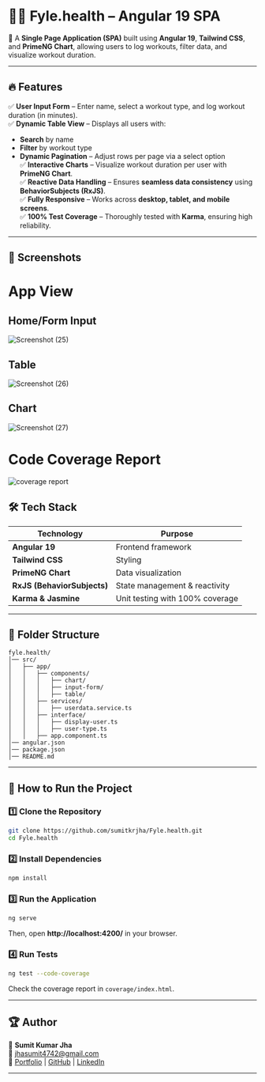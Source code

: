 # 🏋️‍♂️ Fyle.health – Angular 19 SPA

🚀 A **Single Page Application (SPA)** built using **Angular 19**, **Tailwind CSS**, and **PrimeNG Chart**, allowing users to log workouts, filter data, and visualize workout duration.

---

## 🔥 Features

✅ **User Input Form** – Enter name, select a workout type, and log workout duration (in minutes).  
✅ **Dynamic Table View** – Displays all users with:

- **Search** by name
- **Filter** by workout type
- **Dynamic Pagination** – Adjust rows per page via a select option  
  ✅ **Interactive Charts** – Visualize workout duration per user with **PrimeNG Chart**.  
  ✅ **Reactive Data Handling** – Ensures **seamless data consistency** using **BehaviorSubjects (RxJS)**.  
  ✅ **Fully Responsive** – Works across **desktop, tablet, and mobile screens**.  
  ✅ **100% Test Coverage** – Thoroughly tested with **Karma**, ensuring high reliability.

---

## 📸 Screenshots

# App View
  ## Home/Form Input
  ![Screenshot (25)](https://github.com/user-attachments/assets/d048ffb6-3196-4d5d-9836-ca304589a30b)

  ## Table 
  ![Screenshot (26)](https://github.com/user-attachments/assets/91087e87-1eb8-4404-ad78-e31bede26473)

  ## Chart
  ![Screenshot (27)](https://github.com/user-attachments/assets/255e207e-a281-4545-a736-cdab03c3229c)


# Code Coverage Report
 ![coverage report](https://github.com/user-attachments/assets/327f9c9e-1b8e-4fc5-b3d8-e1231ce2f505)



## 🛠️ Tech Stack

| Technology                  | Purpose                         |
| --------------------------- | ------------------------------- |
| **Angular 19**              | Frontend framework              |
| **Tailwind CSS**            | Styling                         |
| **PrimeNG Chart**           | Data visualization              |
| **RxJS (BehaviorSubjects)** | State management & reactivity   |
| **Karma & Jasmine**         | Unit testing with 100% coverage |

---

## 📂 Folder Structure

```
fyle.health/
│── src/
│   ├── app/
│   │   ├── components/
│   │   │   ├── chart/
│   │   │   ├── input-form/
│   │   │   ├── table/
│   │   ├── services/
│   │   │   ├── userdata.service.ts
│   │   ├── interface/
│   │   │   ├── display-user.ts
│   │   │   ├── user-type.ts
│   │   ├── app.component.ts
│── angular.json
│── package.json
│── README.md
```

---

## 🎯 How to Run the Project

### 1️⃣ Clone the Repository

```bash
git clone https://github.com/sumitkrjha/Fyle.health.git
cd Fyle.health
```

### 2️⃣ Install Dependencies

```bash
npm install
```

### 3️⃣ Run the Application

```bash
ng serve
```

Then, open **http://localhost:4200/** in your browser.

### 4️⃣ Run Tests

```bash
ng test --code-coverage
```

Check the coverage report in `coverage/index.html`.

---

## 🏆 Author

👤 **Sumit Kumar Jha**  
📧 [jhasumit4742@gmail.com](mailto:jhasumit4742@gmail.com)  
🔗 [Portfolio](https://sumitkrjha.onrender.com) | [GitHub](https://github.com/your-github-username) | [LinkedIn](https://www.linkedin.com/in/sumitkrjha/)

---
